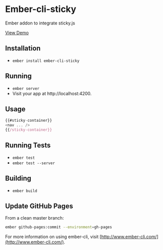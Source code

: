 # Ember-cli-sticky

Ember addon to integrate sticky.js

[View Demo](https://brandonhilkert.github.io/ember-cli-sticky)

## Installation

* `ember install ember-cli-sticky`

## Running

* `ember server`
* Visit your app at http://localhost:4200.

## Usage

```js
{{#sticky-container}}
<nav ... />
{{/sticky-container}}
```

## Running Tests

* `ember test`
* `ember test --server`

## Building

* `ember build`

## Update GitHub Pages

From a clean master branch:

```sh
ember github-pages:commit --environment=gh-pages
```

For more information on using ember-cli, visit [http://www.ember-cli.com/](http://www.ember-cli.com/).
